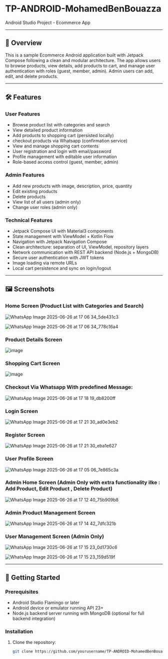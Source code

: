 # TP-ANDROID-MohamedBenBouazza

Android Studio Project - Ecommerce App

---

## 📌 Overview

This is a sample Ecommerce Android application built with Jetpack Compose following a clean and modular architecture. The app allows users to browse products, view details, add products to cart, and manage user authentication with roles (guest, member, admin). Admin users can add, edit, and delete products.

---

## 🛠 Features

### User Features

- Browse product list with categories and search
- View detailed product information
- Add products to shopping cart (persisted locally)
- checkout products via Whatsapp (confirmation service)
- View and manage shopping cart contents
- User registration and login with email/password
- Profile management with editable user information
- Role-based access control (guest, member, admin)

### Admin Features

- Add new products with image, description, price, quantity
- Edit existing products
- Delete products
- View list of all users (admin only)
- Change user roles (admin only)

### Technical Features

- Jetpack Compose UI with Material3 components
- State management with ViewModel + Kotlin Flow
- Navigation with Jetpack Navigation Compose
- Clean architecture: separation of UI, ViewModel, repository layers
- Network communication with REST API backend (Node.js + MongoDB)
- Secure user authentication with JWT tokens
- Image loading via remote URLs
- Local cart persistence and sync on login/logout

---

## 🖼 Screenshots

### Home Screen (Product List with Categories and Search)


![WhatsApp Image 2025-06-26 at 17 06 34_5de431c3](https://github.com/user-attachments/assets/9d00609d-2d2f-4f26-a7e6-b4471d4ee8e0)

![WhatsApp Image 2025-06-26 at 17 06 34_778c16a4](https://github.com/user-attachments/assets/ef99f387-fd6f-4cc2-a91e-46aa4cfe797a)



### Product Details Screen

![image](https://github.com/user-attachments/assets/2a3e470a-2922-4957-9d10-665dbb538b6f)

### Shopping Cart Screen

![image](https://github.com/user-attachments/assets/122619b5-2e48-4a80-ab4f-c0ccbfb822ca)


### Checkout Via Whatsapp With predefined Message:

![WhatsApp Image 2025-06-26 at 17 18 19_db8200ff](https://github.com/user-attachments/assets/408fc23a-55e6-4fb9-bc9f-1d6d383fbf46)


### Login Screen

![WhatsApp Image 2025-06-26 at 17 21 30_ad0e3eb2](https://github.com/user-attachments/assets/be18ac16-1fa1-41c7-9191-5753fc2b1b19)

### Register Screen

![WhatsApp Image 2025-06-26 at 17 21 30_eba1e627](https://github.com/user-attachments/assets/7a605fb4-34e1-4039-a597-614099a95052)



### User Profile Screen

![WhatsApp Image 2025-06-26 at 17 05 06_7e865c3a](https://github.com/user-attachments/assets/bf289a13-41ef-4390-9468-4bcab1491370)

### Admin Home Screen (Admin Only with extra functionality ilke : Add Product, Edit Product , Delete Product)

![WhatsApp Image 2025-06-26 at 17 12 40_75b909b8](https://github.com/user-attachments/assets/3ef2395d-20d4-4b81-ad32-d61d41d5d47a)

### Admin Product Management Screen

![WhatsApp Image 2025-06-26 at 17 14 42_7dfc321b](https://github.com/user-attachments/assets/d3145744-f333-40fc-90bf-318377f76f7d)


### User Management Screen (Admin Only)

![WhatsApp Image 2025-06-26 at 17 15 23_0d1730c6](https://github.com/user-attachments/assets/f1e4e121-5e4c-48ae-a98c-d9783b1abfec)

![WhatsApp Image 2025-06-26 at 17 15 23_159d519f](https://github.com/user-attachments/assets/21619209-e19c-4e13-be13-de8a301a8c47)

---

## 🚀 Getting Started

### Prerequisites

- Android Studio Flamingo or later
- Android device or emulator running API 23+
- Node.js backend server running with MongoDB (optional for full backend integration)

### Installation

1. Clone the repository:

   ```bash
   git clone https://github.com/yourusername/TP-ANDROID-MohamedBenBouazza.git
